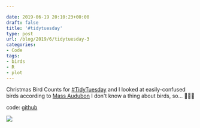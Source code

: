 ```yaml
---

date: 2019-06-19 20:10:23+00:00
draft: false
title: '#tidytuesday'
type: post
url: /blog/2019/6/tidytuesday-3
categories:
- Code
tags:
- birds
- R
- plot
---
```


Christmas Bird Counts for [#TidyTuesday](https://mobile.twitter.com/hashtag/TidyTuesday?src=hashtag_click) and I looked at easily-confused birds according to [Mass Audubon](https://www.massaudubon.org/learn/nature-wildlife/birds/commonly-confused-birds)  I don't know a thing about birds, so… 🤷🏽‍♀️

code: [github](https://github.com/gkaramanis/tidytuesday/tree/master/week-25)

  
  




  
   ![](/images/2019-06-19-20196tidytuesday-3/xBirdCounts.png)

  


